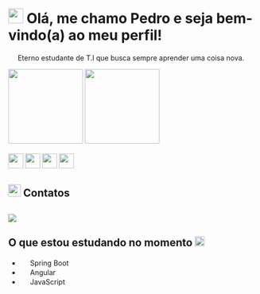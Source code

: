 <h1><img height =30 src="https://img.icons8.com/?size=512&id=12908&format=png"> Olá, me chamo Pedro e seja bem-vindo(a) ao meu perfil!</h1>
<p><img height=15 width = 15 src="https://img.icons8.com/?size=512&id=38941&format=png"> Eterno estudante de T.I que busca sempre aprender uma coisa nova.</p>

<img height=150em src = "https://github-readme-stats.vercel.app/api?username=Pvictox&show_icons=true&theme=cobalt"/>
<img height=150em src = "https://streak-stats.demolab.com/?user=DenverCoder1&theme=blux"/>
<br></br>
<img height=30 src = "https://img.shields.io/badge/Python-000?style=for-the-badge&logo=python">
<img height=30 src = "https://img.shields.io/badge/Java-000?style=for-the-badge&logo=java">
<img height=30 src = "https://img.shields.io/badge/HTML5-000?style=for-the-badge&logo=html5">
<img height=30 src = "https://img.shields.io/badge/CSS3-000?style=for-the-badge&logo=css3&logoColor=264CE4">

<h2><img height=25 src="https://img.icons8.com/?size=512&id=43135&format=png"> Contatos <h2>
<img src="https://img.shields.io/badge/LinkedIn-000?style=for-the-badge&logo=linkedin&logoColor=0E76A8(https://www.linkedin.com/in/pedro-vic/)">

<h2>O que estou estudando no momento <img height = 20 src = "https://img.icons8.com/?size=512&id=C93WggfjREpS&format=png"></h2>
<ul>
<li><img height = 16 src = "https://img.icons8.com/?size=512&id=90519&format=png"> Spring Boot</li>
<li><img height=16 src = "https://img.icons8.com/?size=512&id=71257&format=png" > Angular</li>
<li><img height=16 src = "https://img.icons8.com/?size=512&id=108784&format=png"> JavaScript</li>
</ul>